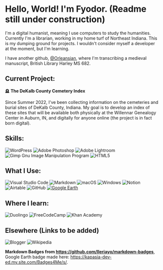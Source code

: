 # Hello, World! I'm Fyodor. (Readme still under construction)

I'm a digital humanist, meaning I use computers to study the humanities. Currently I'm a librarian, working in my home turf of Northeast Indiana. This is my dumping ground for projects. I wouldn't consider myself a developer at the moment, but I'm learning.

I have another github, [@Orleansian](https://github.com/Orleansian "Orleansian"), where I'm transcribing a medieval manuscript, British Library Harley MS 682.

## Current Project:

:headstone: **The DeKalb County Cemetery Index**

Since Summer 2022, I've been collecting information on the cemeteries and burial sites of DeKalb County, Indiana. My goal is to develop an index of these sites that will be available both physically at the Willennar Genealogy Center in Auburn, IN, and digitally for anyone online (the project is in fact born digital).

## Skills:
![WordPress](https://img.shields.io/badge/WordPress-%23117AC9.svg?style=for-the-badge&logo=WordPress&logoColor=white)
![Adobe Photoshop](https://img.shields.io/badge/adobe%20photoshop-%2331A8FF.svg?style=for-the-badge&logo=adobe%20photoshop&logoColor=white)
![Adobe Lightroom](https://img.shields.io/badge/Adobe%20Lightroom-31A8FF.svg?style=for-the-badge&logo=Adobe%20Lightroom&logoColor=white)
![Gimp Gnu Image Manipulation Program](https://img.shields.io/badge/Gimp-657D8B?style=for-the-badge&logo=gimp&logoColor=FFFFFF)
![HTML5](https://img.shields.io/badge/html5-%23E34F26.svg?style=for-the-badge&logo=html5&logoColor=white)

## What I Use:
![Visual Studio Code](https://img.shields.io/badge/Visual%20Studio%20Code-0078d7.svg?style=for-the-badge&logo=visual-studio-code&logoColor=white)
![Markdown](https://img.shields.io/badge/markdown-%23000000.svg?style=for-the-badge&logo=markdown&logoColor=white)
![macOS](https://img.shields.io/badge/mac%20os-000000?style=for-the-badge&logo=macos&logoColor=F0F0F0)
![Windows](https://img.shields.io/badge/Windows-0078D6?style=for-the-badge&logo=windows&logoColor=white)
![Notion](https://img.shields.io/badge/Notion-%23000000.svg?style=for-the-badge&logo=notion&logoColor=white)
![Airtable](https://img.shields.io/badge/Airtable-18BFFF?style=for-the-badge&logo=Airtable&logoColor=white)
![GitHub](https://img.shields.io/badge/github-%23121011.svg?style=for-the-badge&logo=github&logoColor=white)
<a href='https://github.com/shivamkapasia0' target="_blank"><img alt='Google Earth' src='https://img.shields.io/badge/Google_Earth-100000?style=for-the-badge&logo=Google Earth&logoColor=white&labelColor=2c64dc&color=2c64dc'/></a>


## Where I learn:
![Duolingo](https://img.shields.io/badge/Duolingo-%234DC730.svg?style=for-the-badge&logo=Duolingo&logoColor=white)
![FreeCodeCamp](https://img.shields.io/badge/Freecodecamp-%23123.svg?&style=for-the-badge&logo=freecodecamp&logoColor=green)
![Khan Academy](https://img.shields.io/badge/KhanAcademy-%2314BF96.svg?style=for-the-badge&logo=KhanAcademy&logoColor=white)

## Elsewhere (Links to be added)
![Blogger](https://img.shields.io/badge/Blogger-FF5722?style=for-the-badge&logo=blogger&logoColor=white) 
 ![Wikipedia](https://img.shields.io/badge/Wikipedia-%23000000.svg?style=for-the-badge&logo=wikipedia&logoColor=white)
 
 **Markdown Badges from https://github.com/Ileriayo/markdown-badges**, Google Earth badge made here: https://kapasia-dev-ed.my.site.com/Badges4Me/s/.
